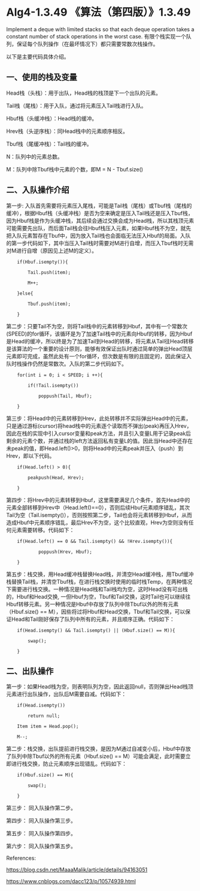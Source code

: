 # Alg4-1.3.49 《算法（第四版）》1.3.49
Implement a deque with limited stacks so that each deque operation takes a constant number of stack operations in the worst case.
有限个栈实现一个队列，保证每个队列操作（在最坏情况下）都只需要常数次栈操作。

以下是主要代码具体介绍。

## 一、使用的栈及变量

Head栈（头栈）：用于出队，Head栈的栈顶是下一个出队的元素。

Tail栈（尾栈）：用于入队，通过将元素压入Tail栈进行入队。

Hbuf栈（头缓冲栈）：Head栈的缓冲。

Hrev栈（头逆序栈）：同Head栈中的元素顺序相反。

Tbuf栈（尾缓冲栈）：Tail栈的缓冲。

N：队列中的元素总数。

M：队列中除Tbuf栈中元素的个数，即M = N - Tbuf.size()

## 二、入队操作介绍

第一步: 入队首先需要将元素压入尾栈，可能是Tail栈（尾栈）或Tbuf栈（尾栈的缓冲），根据Hbuf栈（头缓冲栈）是否为空来确定是压入Tail栈还是压入Tbuf栈，因为Hbuf栈是作为头缓冲栈，其后续会通过交换会成为Head栈，所以其栈顶元素可能需要先出队，而后面Tail栈会往Hbuf栈压入元素，如果Hbuf栈不为空，就先把入队元素暂存在Tbuf中，因为放入Tail栈也会面临无法压入Hbuf的局面。入队的第一步代码如下，其中当压入Tail栈时需要对M进行自增，而压入Tbuf栈时无需对M进行自增（原因见上述M的定义）。

        if(Hbuf.isempty()){

            Tail.push(item);
            
            M++;
            
        }else{
        
            Tbuf.push(item);
            
        }

第二步：只要Tail不为空，则将Tail栈中的元素转移到Hbuf，其中有一个常数次(SPEED)的for循环，该循环是为了加速Tail栈中的元素向Hbuf的转移，因为Hbuf是Head的缓冲，所以终是为了加速Tail到Head的转移，将元素从Tail往Head转移是该算法的一个重要的设计原则，能够有效保证出队时通过简单的弹出Head顶层元素即可完成，虽然此处有一个for循环，但次数是有限的且固定的，因此保证入队时栈操作仍然是常数次。入队的第二步代码如下。

        for(int i = 0; i < SPEED; i ++){
        
            if(!Tail.isempty())
            
                poppush(Tail, Hbuf);
                
        }

第三步：将Head中的元素转移到Hrev，此处转移并不实际弹出Head中的元素，只是通过游标(cursor)将head栈中的元素逐个读取而不弹出(peak)再压入Hrev，因此在栈的实现中引入cursor变量和peak方法，并且引入变量L用于记录peak后剩余的元素个数，并通过栈的left方法返回私有变量L的值。因此当Head中还存在未peak的值，即Head.left()>0，则将Head中的元素peak并压入（push）到Hrev，即以下代码。

        if(Head.left() > 0){
        
            peakpush(Head, Hrev);
            
        }

第四步：将Hrev中的元素转移到Hbuf，这里需要满足几个条件，首先Head中的元素全部转移到Hrev中（Head.left()==0），否则后续Hbuf元素顺序错乱，其次Tail为空（Tail.isempty()），否则按照第二步，Tail也会将元素转移到Hbuf，从而造成Hbuf中元素顺序错乱，最后Hrev不为空，这个比较直观，Hrev为空则没有任何元素需要转移。代码如下：

        if(Head.left() == 0 && Tail.isempty() && !Hrev.isempty()){
        
                poppush(Hrev, Hbuf);
                
        }

第五步：栈交换，用Head缓冲栈替换Head栈，并清空Head缓冲栈，用Tbuf缓冲栈替换Tail栈，并清空Tbuf栈，在进行栈交换时使用的临时栈Temp，在两种情况下需要进行栈交换。一种情况是Head栈和Tail栈均为空，这时Head没有可出栈的，Hbuf和Head交换, 一但Hbuf为空，Tbuf和Tail交换，这时Tail也可以继续往Hbuf转移元素。另一种情况是Hbuf中存放了队列中除Tbuf以外的所有元素（Hbuf.size() == M），因些将过将Hbuf和Head交换，Tbuf和Tail交换，可以保证Head和Tail刚好保存了队列中所有的元素，并且顺序正确。代码如下：

        if(Head.isempty() && Tail.isempty() || (Hbuf.size() == M)){
        
            swap();
            
        }

## 二、出队操作

第一步：如果Head栈为空，则表明队列为空，因此返回null，否则弹出Head栈顶元素进行出队操作，出队后M需要自减。代码如下：

        if(Head.isempty())
        
            return null;
            
        Item item = Head.pop();
        
        M--;

第二步：栈交换，出队提前进行栈交换，是因为M通过自减变小后，Hbuf中存放了队列中除Tbuf以外的所有元素（Hbuf.size() == M）可能会满足，此时需要立即进行栈交换，防止元素顺序出现错乱。代码如下：
        
        if(Hbuf.size() == M){
        
            swap();
            
        }

第三步： 同入队操作第二步。

第四步： 同入队操作第三步。

第五步： 同入队操作第四步。

第六步： 同入队操作第五步。

References:

https://blog.csdn.net/MaaaMalik/article/details/94163051

https://www.cnblogs.com/dacc123/p/10574939.html
